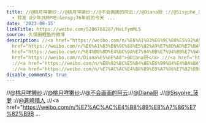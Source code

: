 ```yaml
---
title: //@桃月咩獭纱://@桃月咩獭纱://@不会画画的阿云://@Diana厨 ://@Sisyphe_菠萝 ://@蒼崎晴人 ://@第三视点BW :转发微博
  - 转发 @少年JUMP吧:&ensp;76年前的今天 ...
date: '2023-08-15'
linkTitle: https://weibo.com/5286768287/NeLfymML5
source: 久保田鲤鱼的微博
description: //<a href="https://weibo.com/n/%E6%A1%83%E6%9C%88%E5%92%A9%E7%8D%AD%E7%BA%B1">@桃月咩獭纱</a>://<a
  href="https://weibo.com/n/%E6%A1%83%E6%9C%88%E5%92%A9%E7%8D%AD%E7%BA%B1">@桃月咩獭纱</a>://<a
  href="https://weibo.com/n/%E4%B8%8D%E4%BC%9A%E7%94%BB%E7%94%BB%E7%9A%84%E9%98%BF%E4%BA%91">@不会画画的阿云</a>://<a
  href="https://weibo.com/n/Diana%E5%8E%A8">@Diana厨</a> ://<a href="https://weibo.com/n/Sisyphe_%E8%8F%A0%E8%90%9D">@Sisyphe_菠萝</a>
  ://<a href="https://weibo.com/n/%E8%92%BC%E5%B4%8E%E6%99%B4%E4%BA%BA">@蒼崎晴人</a>
  ://<a href="https://weibo.com/n/%E7%AC%AC%E4%B8%89%E8%A7%86%E7%82%B9B ...
disable_comments: true
---
```

//<a href="https://weibo.com/n/%E6%A1%83%E6%9C%88%E5%92%A9%E7%8D%AD%E7%BA%B1">@桃月咩獭纱</a>://<a href="https://weibo.com/n/%E6%A1%83%E6%9C%88%E5%92%A9%E7%8D%AD%E7%BA%B1">@桃月咩獭纱</a>://<a href="https://weibo.com/n/%E4%B8%8D%E4%BC%9A%E7%94%BB%E7%94%BB%E7%9A%84%E9%98%BF%E4%BA%91">@不会画画的阿云</a>://<a href="https://weibo.com/n/Diana%E5%8E%A8">@Diana厨</a> ://<a href="https://weibo.com/n/Sisyphe_%E8%8F%A0%E8%90%9D">@Sisyphe_菠萝</a> ://<a href="https://weibo.com/n/%E8%92%BC%E5%B4%8E%E6%99%B4%E4%BA%BA">@蒼崎晴人</a> ://<a href="https://weibo.com/n/%E7%AC%AC%E4%B8%89%E8%A7%86%E7%82%B9B ...